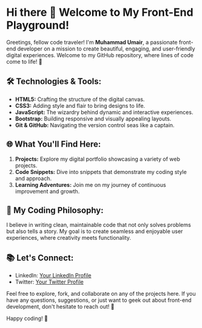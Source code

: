 # Hi there 👋 Welcome to My Front-End Playground!

Greetings, fellow code traveler! I'm **Muhammad Umair**, a passionate front-end developer on a mission to create beautiful, engaging, and user-friendly digital experiences. Welcome to my GitHub repository, where lines of code come to life! 🚀

## 🛠️ Technologies & Tools:

- **HTML5:** Crafting the structure of the digital canvas.
- **CSS3:** Adding style and flair to bring designs to life.
- **JavaScript:** The wizardry behind dynamic and interactive experiences.
- **Bootstrap:** Building responsive and visually appealing layouts.
- **Git & GitHub:** Navigating the version control seas like a captain.

## 🌐 What You'll Find Here:

1. **Projects:** Explore my digital portfolio showcasing a variety of web projects.
2. **Code Snippets:** Dive into snippets that demonstrate my coding style and approach.
3. **Learning Adventures:** Join me on my journey of continuous improvement and growth.

## 🚀 My Coding Philosophy:

I believe in writing clean, maintainable code that not only solves problems but also tells a story. My goal is to create seamless and enjoyable user experiences, where creativity meets functionality.

## 📚 Let's Connect:

- LinkedIn: [Your LinkedIn Profile](https://www.linkedin.com/in/muhammad-umair-8412b8201/)
- Twitter: [Your Twitter Profile](https://twitter.com)

Feel free to explore, fork, and collaborate on any of the projects here. If you have any questions, suggestions, or just want to geek out about front-end development, don't hesitate to reach out! 🌟

Happy coding! 🚀
<!--
**Umair6085/Umair6085** is a ✨ _special_ ✨ repository because its `README.md` (this file) appears on your GitHub profile.

Here are some ideas to get you started:

- 🔭 I’m currently working on ...
- 🌱 I’m currently learning ...
- 👯 I’m looking to collaborate on ...
- 🤔 I’m looking for help with ...
- 💬 Ask me about ...
- 📫 How to reach me: ...
- 😄 Pronouns: ...
- ⚡ Fun fact: ...
-->
